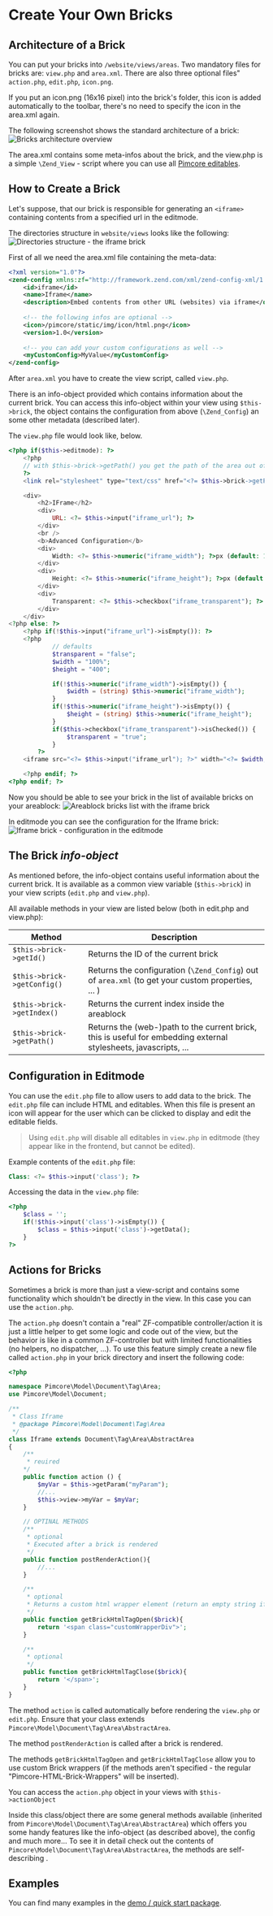 # Create Your Own Bricks

## Architecture of a Brick

You can put your bricks into `/website/views/areas`.
Two mandatory files for bricks are: `view.php` and `area.xml`. 
There are also three optional files" `action.php`, `edit.php`, `icon.png`.

If you put an icon.png (16x16 pixel) into the brick's folder, this icon is added automatically to the toolbar, 
there's no need to specify the icon in the area.xml again.
 
The following screenshot shows the standard architecture of a brick:  
![Bricks architecture overview](../../../img/bricks_architecture_overview.png)

The area.xml contains some meta-infos about the brick, 
and the view.php is a simple `\Zend_View` - script where you can use all [Pimcore editables](../README.md).

## How to Create a Brick
 
Let's suppose, that our brick is responsible for generating an `<iframe>` containing contents from a specified url in the editmode.

The directories structure in `website/views` looks like the following:  
![Directories structure - the iframe brick](../../../img/bricks_iframe_directories.png)

First of all we need the area.xml file containing the meta-data: 
```xml
<?xml version="1.0"?>
<zend-config xmlns:zf="http://framework.zend.com/xml/zend-config-xml/1.0/">
    <id>iframe</id>
    <name>Iframe</name>
    <description>Embed contents from other URL (websites) via iframe</description>
    
    <!-- the following infos are optional -->
    <icon>/pimcore/static/img/icon/html.png</icon>
    <version>1.0</version>
    
    <!-- you can add your custom configurations as well -->
    <myCustomConfig>MyValue</myCustomConfig>
</zend-config>
```

After `area.xml` you have to create the view script, called `view.php`.

There is an info-object provided which contains information about the current brick. 
You can access this info-object within your view using `$this->brick`, the object contains the configuration from above (`\Zend_Config`) an some other metadata (described later).

The `view.php` file would look like, below.
```php
<?php if($this->editmode): ?>
    <?php
    // with $this->brick->getPath() you get the path of the area out of the info-object.
    ?>
    <link rel="stylesheet" type="text/css" href="<?= $this->brick->getPath(); ?>/editmode.css" />

    <div>
        <h2>IFrame</h2>
        <div>
            URL: <?= $this->input("iframe_url"); ?>
        </div>
        <br />
        <b>Advanced Configuration</b>
        <div>
            Width: <?= $this->numeric("iframe_width"); ?>px (default: 100%)
        </div>
        <div>
            Height: <?= $this->numeric("iframe_height"); ?>px (default: 400px)
        </div>
        <div>
            Transparent: <?= $this->checkbox("iframe_transparent"); ?> (default: false)
        </div>
    </div>
<?php else: ?>
    <?php if(!$this->input("iframe_url")->isEmpty()): ?>
    <?php
            // defaults
            $transparent = "false";
            $width = "100%";
            $height = "400";

            if(!$this->numeric("iframe_width")->isEmpty()) {
                $width = (string) $this->numeric("iframe_width");
            }
            if(!$this->numeric("iframe_height")->isEmpty()) {
                $height = (string) $this->numeric("iframe_height");
            }
            if($this->checkbox("iframe_transparent")->isChecked()) {
                $transparent = "true";
            }
        ?>
    <iframe src="<?= $this->input("iframe_url"); ?>" width="<?= $width; ?>" height="<?= $height; ?>" allowtransparency="<?= $transparent; ?>" frameborder="0" ></iframe>

    <?php endif; ?>
<?php endif; ?>
```

Now you should be able to see your brick in the list of available bricks on your areablock:
![Areablock bricks list with the iframe brick](../../../img/bricks_iframe_areablock_list.png)

In editmode you can see the configuration for the Iframe brick:
![Iframe brick - configuration in the editmode](../../../img/bricks_iframe_editmode_preview.png)


## The Brick ***info-object***

As mentioned before, the info-object contains useful information about the current brick.
It is available as a common view variable (`$this->brick`) in your view scripts (`edit.php` and `view.php`).
 
All available methods in your view are listed below (both in edit.php and view.php):

| Method                      | Description                                                                                                        |
|-----------------------------|--------------------------------------------------------------------------------------------------------------------|
| `$this->brick->getId()`       | Returns the ID of the current brick                                                                                |
| `$this->brick->getConfig()`   | Returns the configuration (`\Zend_Config`) out of `area.xml` (to get your custom properties, ... )                 |
| `$this->brick->getIndex()`    | Returns the current index inside the areablock                                                                     |
| `$this->brick->getPath()`     | Returns the (web-)path to the current brick, this is useful for embedding external stylesheets, javascripts, ...    |

## Configuration in Editmode
You can use the `edit.php` file to allow users to add data to the brick. The `edit.php` file can include HTML and editables.
When this file is present an icon will appear for the user which can be clicked to display and edit the editable fields.

> Using `edit.php` will disable all editables in `view.php` in editmode (they appear like in the frontend, but cannot be edited). 

Example contents of the `edit.php` file:
```php
Class: <?= $this->input('class'); ?>
```

Accessing the data in the `view.php` file:
```php
<?php
    $class = '';
    if(!$this->input('class')->isEmpty()) {
        $class = $this->input('class')->getData();
    }
?>
```

## Actions for Bricks
Sometimes a brick is more than just a view-script and contains some functionality which shouldn't be directly in the view. 
In this case you can use the `action.php`. 

The `action.php` doesn't contain a "real" ZF-compatible controller/action it is just a little helper to get some logic and code out of the view, but the behavior is like in a common ZF-controller but with limited functionalities (no helpers, no dispatcher, ...).
 To use this feature simply create a new file called `action.php` in your brick directory and insert the following code:
 
```php
<?php

namespace Pimcore\Model\Document\Tag\Area;
use Pimcore\Model\Document;

/**
 * Class Iframe
 * @package Pimcore\Model\Document\Tag\Area
 */
class Iframe extends Document\Tag\Area\AbstractArea
{
    /**
     * reuired
    */
    public function action () {
        $myVar = $this->getParam("myParam");
        //...
        $this->view->myVar = $myVar;
    }

    // OPTINAL METHODS
    /**
     * optional 
     * Executed after a brick is rendered
     */
    public function postRenderAction(){
        //...
    }

    /**
     * optional 
     * Returns a custom html wrapper element (return an empty string if you don't want a wrapper element)
     */
    public function getBrickHtmlTagOpen($brick){
        return '<span class="customWrapperDiv">';
    }

    /**
     * optional 
     */
    public function getBrickHtmlTagClose($brick){
        return '</span>';
    }
}
```

The method `action` is called automatically before rendering the `view.php` or `edit.php`.
Ensure that your class extends `Pimcore\Model\Document\Tag\Area\AbstractArea`.

The method `postRenderAction` is called after a brick is rendered.

The methods `getBrickHtmlTagOpen` and `getBrickHtmlTagClose` allow you to use custom Brick wrappers (if the methods aren't specified - the regular "Pimcore-HTML-Brick-Wrappers" will be inserted).

You can access the `action.php` object in your views with `$this->actionObject`

Inside this class/object there are some general methods available (inherited from `Pimcore\Model\Document\Tag\Area\AbstractArea`) which offers you some handy features like the info-object (as described above), the config and much more... 
To see it in detail check out the contents of `Pimcore\Model\Document\Tag\Area\AbstractArea`, the methods are self-describing .

## Examples

You can find many examples in the [demo / quick start package](https://github.com/pimcore/pimcore/tree/master/website_demo/views/areas).
